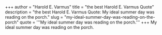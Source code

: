 +++
author = "Harold E. Varmus"
title = "the best Harold E. Varmus Quote"
description = "the best Harold E. Varmus Quote: My ideal summer day was reading on the porch."
slug = "my-ideal-summer-day-was-reading-on-the-porch"
quote = '''My ideal summer day was reading on the porch.'''
+++
My ideal summer day was reading on the porch.
